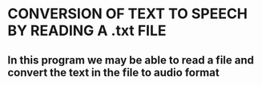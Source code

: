 # CONVERSION OF TEXT TO SPEECH BY READING A .txt FILE
## In this program we may be able to read a file and convert the text in the file to audio format 
